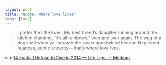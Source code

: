 ```yaml
---
layout: post
title: "Quote: Where love lives"
tags: [love]
---
```


>I prefer the little loves. My best friend’s daughter running around the kitchen chanting, “It’s all rainbows,” over and over again. The wag of a dog’s tail when you scratch the sweet spot behind her ear. Neglected nuances, subtle sincerity — that’s where love lives.

via: [14 Fucks I Refuse to Give in 2014 — Life Tips. — Medium](https://medium.com/life-tips/494224e0f983)
